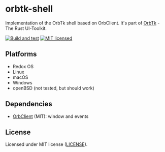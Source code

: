 # orbtk-shell

Implementation of the OrbTk shell based on OrbClient. It's part of [OrbTk](https://gitlab.redox-os.org/redox-os/orbtk) - The Rust UI-Toolkit.

[![Build and test](https://github.com/redox-os/orbtk/workflows/build/badge.svg)](https://github.com/redox-os/orbtk/actions)
[![MIT licensed](https://img.shields.io/badge/license-MIT-blue.svg)](../../LICENSE)

## Platforms

* Redox OS
* Linux
* macOS
* Windows
* openBSD (not tested, but should work)

## Dependencies

* [OrbClient](https://gitlab.redox-os.org/redox-os/orbclient) (MIT): window and events

## License

Licensed under MIT license ([LICENSE](../../../LICENSE)).
